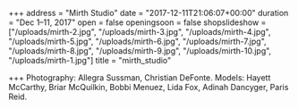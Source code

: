+++
address = "Mirth Studio"
date = "2017-12-11T21:06:07+00:00"
duration = "Dec 1–11, 2017"
open = false
openingsoon = false
shopslideshow = ["/uploads/mirth-2.jpg", "/uploads/mirth-3.jpg", "/uploads/mirth-4.jpg", "/uploads/mirth-5.jpg", "/uploads/mirth-6.jpg", "/uploads/mirth-7.jpg", "/uploads/mirth-8.jpg", "/uploads/mirth-9.jpg", "/uploads/mirth-10.jpg", "/uploads/mirth-1.jpg"]
title = "mirth_studio"

+++
Photography: Allegra Sussman, Christian DeFonte. Models: Hayett McCarthy, Briar McQuilkin, Bobbi Menuez, Lida Fox, Adinah Dancyger, Paris Reid.